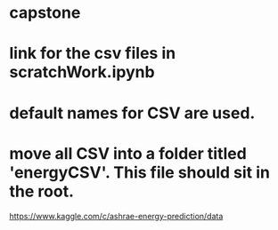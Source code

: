 # capstone

# link for the csv files in scratchWork.ipynb
# default names for CSV are used.
# move all CSV into a folder titled 'energyCSV'. This file should sit in the root.
https://www.kaggle.com/c/ashrae-energy-prediction/data